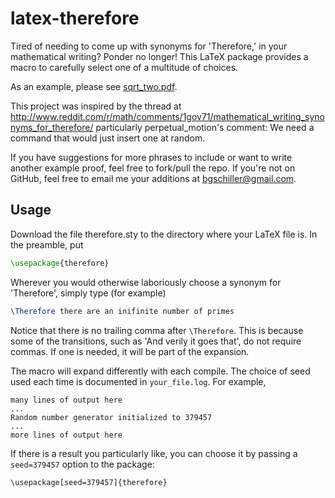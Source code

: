 latex-therefore
===============

Tired of needing to come up with synonyms for 'Therefore,' in your mathematical writing? Ponder no longer! This LaTeX package provides a macro to carefully select one of a multitude of choices.

As an example, please see [sqrt_two.pdf](https://www.dropbox.com/s/r4s9c6bx6jynksv/sqrt_two.pdf).

This project was inspired by the thread at http://www.reddit.com/r/math/comments/1gov71/mathematical_writing_synonyms_for_therefore/ particularly perpetual_motion's comment: We need a command that would just insert one at random.

If you have suggestions for more phrases to include or want to write another example proof, feel free to fork/pull the repo. If you're not on GitHub, feel free to email me your additions at bgschiller@gmail.com.

Usage
-----

Download the file therefore.sty to the directory where your LaTeX file is. In the preamble, put

```latex
\usepackage{therefore}
```

Wherever you would otherwise laboriously choose a synonym for 'Therefore', simply type (for example)

```latex
\Therefore there are an inifinite number of primes
```

Notice that there is no trailing comma after `\Therefore`. This is because some of the transitions, such as 'And verily it goes that', do not require commas. If one is needed, it will be part of the expansion. 

The macro will expand differently with each compile. The choice of seed used each time is documented in `your_file.log`. For example, 

```
many lines of output here
...
Random number generator initialized to 379457
...
more lines of output here
```

 If there is a result you particularly like, you can choose it by passing a `seed=379457` option to the package:

 ```
 \usepackage[seed=379457]{therefore}
 ```